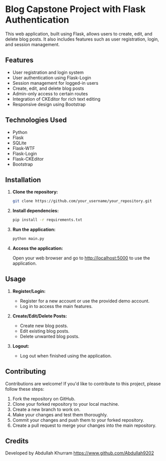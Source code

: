 # Blog Capstone Project with Flask Authentication

This web application, built using Flask, allows users to create, edit, and delete blog posts. It also includes features such as user registration, login, and session management.

## Features

- User registration and login system
- User authentication using Flask-Login
- Session management for logged-in users
- Create, edit, and delete blog posts
- Admin-only access to certain routes
- Integration of CKEditor for rich text editing
- Responsive design using Bootstrap

## Technologies Used

- Python
- Flask
- SQLite
- Flask-WTF
- Flask-Login
- Flask-CKEditor
- Bootstrap

## Installation

1. **Clone the repository:**

    ```bash
    git clone https://github.com/your_username/your_repository.git
    ```

2. **Install dependencies:**

    ```bash
    pip install -r requirements.txt
    ```

3. **Run the application:**

    ```bash
    python main.py
    ```

4. **Access the application:**

    Open your web browser and go to [http://localhost:5000](http://localhost:5000) to use the application.

## Usage

1. **Register/Login:**

    - Register for a new account or use the provided demo account.
    - Log in to access the main features.

2. **Create/Edit/Delete Posts:**

    - Create new blog posts.
    - Edit existing blog posts.
    - Delete unwanted blog posts.

3. **Logout:**

    - Log out when finished using the application.

## Contributing

Contributions are welcome! If you'd like to contribute to this project, please follow these steps:

1. Fork the repository on GitHub.
2. Clone your forked repository to your local machine.
3. Create a new branch to work on.
4. Make your changes and test them thoroughly.
5. Commit your changes and push them to your forked repository.
6. Create a pull request to merge your changes into the main repository.

## Credits

Developed by Abdullah Khurram <https://www.github.com/Abdullah9202>
